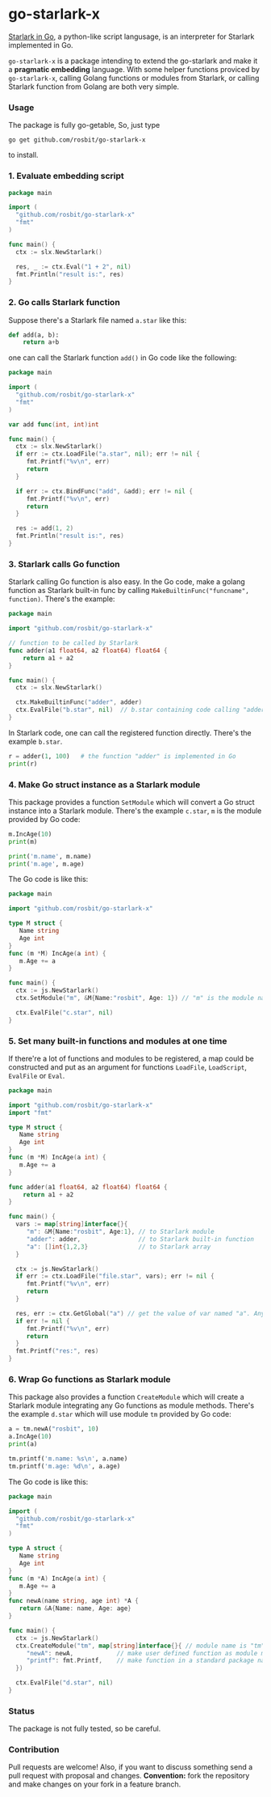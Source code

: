 # go-starlark-x

[Starlark in Go](https://github.com/google/starlark-go), a python-like script langusage, is an interpreter for Starlark implemented in Go. 

`go-starlark-x` is  a package intending to extend the go-starlark and make it a **pragmatic embedding** language.
With some helper functions proviced by `go-starlark-x`, calling Golang functions or modules from Starlark, or calling Starlark function from Golang
are both very simple.

### Usage

The package is fully go-getable, So, just type

  `go get github.com/rosbit/go-starlark-x`

to install.

### 1. Evaluate embedding script

```go
package main

import (
  "github.com/rosbit/go-starlark-x"
  "fmt"
)

func main() {
  ctx := slx.NewStarlark()

  res, _ := ctx.Eval("1 + 2", nil)
  fmt.Println("result is:", res)
}
```

### 2. Go calls Starlark function

Suppose there's a Starlark file named `a.star` like this:

```python
def add(a, b):
    return a+b
```

one can call the Starlark function `add()` in Go code like the following:

```go
package main

import (
  "github.com/rosbit/go-starlark-x"
  "fmt"
)

var add func(int, int)int

func main() {
  ctx := slx.NewStarlark()
  if err := ctx.LoadFile("a.star", nil); err != nil {
     fmt.Printf("%v\n", err)
     return
  }

  if err := ctx.BindFunc("add", &add); err != nil {
     fmt.Printf("%v\n", err)
     return
  }

  res := add(1, 2)
  fmt.Println("result is:", res)
}
```

### 3. Starlark calls Go function

Starlark calling Go function is also easy. In the Go code, make a golang function
as Starlark built-in func by calling `MakeBuiltinFunc("funcname", function)`. There's the example:

```go
package main

import "github.com/rosbit/go-starlark-x"

// function to be called by Starlark
func adder(a1 float64, a2 float64) float64 {
    return a1 + a2
}

func main() {
  ctx := slx.NewStarlark()

  ctx.MakeBuiltinFunc("adder", adder)
  ctx.EvalFile("b.star", nil)  // b.star containing code calling "adder"
}
```

In Starlark code, one can call the registered function directly. There's the example `b.star`.

```python
r = adder(1, 100)   # the function "adder" is implemented in Go
print(r)
```

### 4. Make Go struct instance as a Starlark module

This package provides a function `SetModule` which will convert a Go struct instance into
a Starlark module. There's the example `c.star`, `m` is the module provided by Go code:

```python
m.IncAge(10)
print(m)

print('m.name', m.name)
print('m.age', m.age)
```

The Go code is like this:

```go
package main

import "github.com/rosbit/go-starlark-x"

type M struct {
   Name string
   Age int
}
func (m *M) IncAge(a int) {
   m.Age += a
}

func main() {
  ctx := js.NewStarlark()
  ctx.SetModule("m", &M{Name:"rosbit", Age: 1}) // "m" is the module name

  ctx.EvalFile("c.star", nil)
}
```

### 5. Set many built-in functions and modules at one time

If there're a lot of functions and modules to be registered, a map could be constructed and put as an
argument for functions `LoadFile`, `LoadScript`, `EvalFile` or `Eval`.

```go
package main

import "github.com/rosbit/go-starlark-x"
import "fmt"

type M struct {
   Name string
   Age int
}
func (m *M) IncAge(a int) {
   m.Age += a
}

func adder(a1 float64, a2 float64) float64 {
    return a1 + a2
}

func main() {
  vars := map[string]interface{}{
     "m": &M{Name:"rosbit", Age:1}, // to Starlark module
     "adder": adder,                // to Starlark built-in function
     "a": []int{1,2,3}              // to Starlark array
  }

  ctx := js.NewStarlark()
  if err := ctx.LoadFile("file.star", vars); err != nil {
     fmt.Printf("%v\n", err)
     return
  }

  res, err := ctx.GetGlobal("a") // get the value of var named "a". Any variables in script could be get by GetGlobal
  if err != nil {
     fmt.Printf("%v\n", err)
     return
  }
  fmt.Printf("res:", res)
}
```

### 6. Wrap Go functions as Starlark module

This package also provides a function `CreateModule` which will create a Starlark module integrating any
Go functions as module methods. There's the example `d.star` which will use module `tm` provided by Go code:

```python
a = tm.newA("rosbit", 10)
a.IncAge(10)
print(a)

tm.printf('m.name: %s\n', a.name)
tm.printf('m.age: %d\n', a.age)
```

The Go code is like this:

```go
package main

import (
  "github.com/rosbit/go-starlark-x"
  "fmt"
)

type A struct {
   Name string
   Age int
}
func (m *A) IncAge(a int) {
   m.Age += a
}
func newA(name string, age int) *A {
   return &A{Name: name, Age: age}
}

func main() {
  ctx := js.NewStarlark()
  ctx.CreateModule("tm", map[string]interface{}{ // module name is "tm"
     "newA": newA,            // make user defined function as module method named "tm.newA"
     "printf": fmt.Printf,    // make function in a standard package named "tm.printf"
  })

  ctx.EvalFile("d.star", nil)
}
```

### Status

The package is not fully tested, so be careful.

### Contribution

Pull requests are welcome! Also, if you want to discuss something send a pull request with proposal and changes.
__Convention:__ fork the repository and make changes on your fork in a feature branch.
